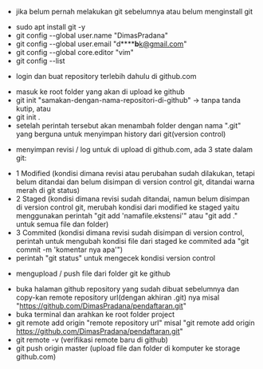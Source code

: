 * jika belum pernah melakukan git sebelumnya atau belum menginstall git
 - sudo apt install git -y
 - git config --global user.name "DimasPradana"
 - git config --global user.email "d******b**k@gmail.com"
 - git config --global core.editor "vim"
 - git config --list

 * login dan buat repository terlebih dahulu di github.com
 - masuk ke root folder yang akan di upload ke github
 - git init "samakan-dengan-nama-repositori-di-github" -> tanpa tanda
   kutip, atau
 - git init .
 - setelah perintah tersebut akan menambah folder dengan nama ".git"
   yang berguna untuk menyimpan history dari git(version control)

 * menyimpan revisi / log untuk di upload di github.com, ada 3 state
   dalam git:
 - 1 Modified
   (kondisi dimana revisi atau perubahan sudah
   dilakukan, tetapi belum ditandai dan belum disimpan di version
   control git, ditandai warna merah di git status)
 - 2 Staged
   (kondisi dimana revisi sudah ditandai, namun belum disimpan di
   version control git, merubah kondisi dari modified ke staged yaitu
   menggunakan perintah "git add 'namafile.ekstensi'" atau "git add ."
   untuk semua file dan folder)
 - 3 Commited
   (kondisi dimana revisi sudah disimpan di version
   control, perintah untuk mengubah kondisi file dari staged ke commited
   ada "git commit -m 'komentar nya apa'")
 - perintah "git status" untuk mengecek kondisi version control

 * mengupload / push file dari folder git ke github
 - buka halaman github repository yang sudah dibuat sebelumnya dan
   copy-kan remote repository url(dengan akhiran .git) nya misal
   "https://github.com/DimasPradana/pendaftaran.git"
 - buka terminal dan arahkan ke root folder project
 - git remote add origin "remote repository url" misal
   "git remote add origin https://github.com/DimasPradana/pendaftaran.git"
 - git remote -v (verifikasi remote baru di github)
 - git push origin master (upload file dan folder di komputer ke storage
   github.com)

